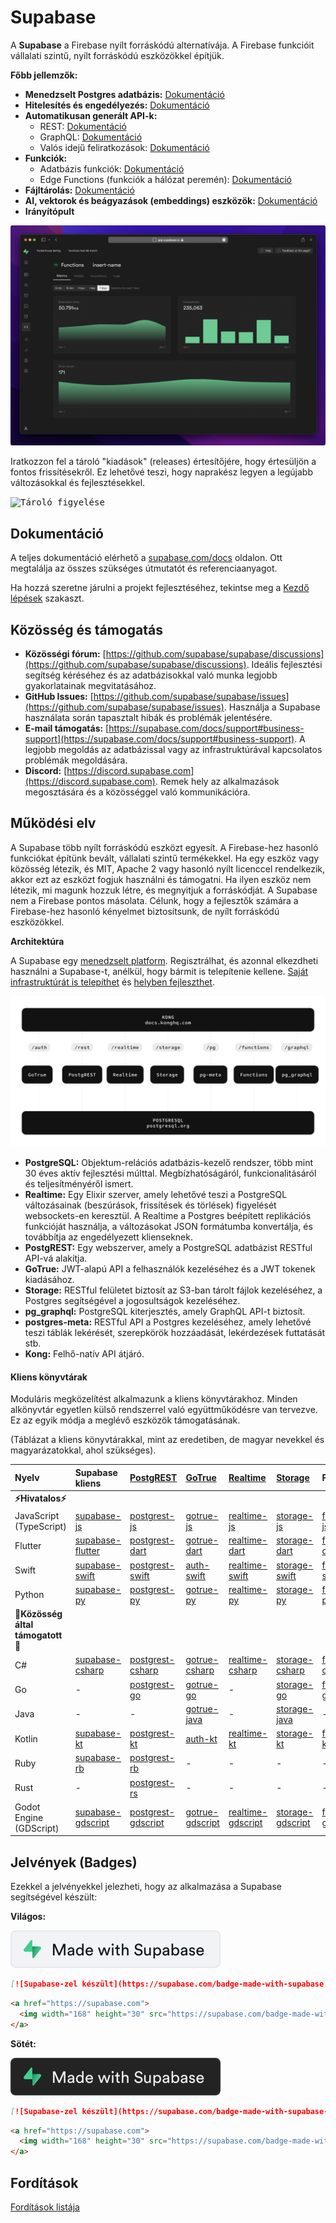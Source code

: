 # Supabase

A **Supabase** a Firebase nyílt forráskódú alternatívája. A Firebase funkcióit vállalati szintű, nyílt forráskódú eszközökkel építjük.

**Főbb jellemzők:**

*   **Menedzselt Postgres adatbázis:** [Dokumentáció](https://supabase.com/docs/guides/database)
*   **Hitelesítés és engedélyezés:** [Dokumentáció](https://supabase.com/docs/guides/auth)
*   **Automatikusan generált API-k:**
    *   REST: [Dokumentáció](https://supabase.com/docs/guides/api)
    *   GraphQL: [Dokumentáció](https://supabase.com/docs/guides/graphql)
    *   Valós idejű feliratkozások: [Dokumentáció](https://supabase.com/docs/guides/realtime)
*   **Funkciók:**
    *   Adatbázis funkciók: [Dokumentáció](https://supabase.com/docs/guides/database/functions)
    *   Edge Functions (funkciók a hálózat peremén): [Dokumentáció](https://supabase.com/docs/guides/functions)
*   **Fájltárolás:** [Dokumentáció](https://supabase.com/docs/guides/storage)
* **AI, vektorok és beágyazások (embeddings) eszközök:** [Dokumentáció](https://supabase.com/docs/guides/ai)
*   **Irányítópult**

![Supabase irányítópult](https://raw.githubusercontent.com/supabase/supabase/master/apps/www/public/images/github/supabase-dashboard.png)

Iratkozzon fel a tároló "kiadások" (releases) értesítőjére, hogy értesüljön a fontos frissítésekről. Ez lehetővé teszi, hogy naprakész legyen a legújabb változásokkal és fejlesztésekkel.

<kbd><img src="https://raw.githubusercontent.com/supabase/supabase/d5f7f413ab356dc1a92075cb3cee4e40a957d5b1/web/static/watch-repo.gif" alt="Tároló figyelése"/></kbd>

## Dokumentáció

A teljes dokumentáció elérhető a [supabase.com/docs](https://supabase.com/docs) oldalon. Ott megtalálja az összes szükséges útmutatót és referenciaanyagot.

Ha hozzá szeretne járulni a projekt fejlesztéséhez, tekintse meg a [Kezdő lépések](./../DEVELOPERS.md) szakaszt.

## Közösség és támogatás

*   **Közösségi fórum:** [https://github.com/supabase/supabase/discussions](https://github.com/supabase/supabase/discussions). Ideális fejlesztési segítség kéréséhez és az adatbázisokkal való munka legjobb gyakorlatainak megvitatásához.
*   **GitHub Issues:** [https://github.com/supabase/supabase/issues](https://github.com/supabase/supabase/issues). Használja a Supabase használata során tapasztalt hibák és problémák jelentésére.
*   **E-mail támogatás:** [https://supabase.com/docs/support#business-support](https://supabase.com/docs/support#business-support). A legjobb megoldás az adatbázissal vagy az infrastruktúrával kapcsolatos problémák megoldására.
*   **Discord:** [https://discord.supabase.com](https://discord.supabase.com). Remek hely az alkalmazások megosztására és a közösséggel való kommunikációra.

## Működési elv

A Supabase több nyílt forráskódú eszközt egyesít. A Firebase-hez hasonló funkciókat építünk bevált, vállalati szintű termékekkel. Ha egy eszköz vagy közösség létezik, és MIT, Apache 2 vagy hasonló nyílt licenccel rendelkezik, akkor ezt az eszközt fogjuk használni és támogatni. Ha ilyen eszköz nem létezik, mi magunk hozzuk létre, és megnyitjuk a forráskódját. A Supabase nem a Firebase pontos másolata. Célunk, hogy a fejlesztők számára a Firebase-hez hasonló kényelmet biztosítsunk, de nyílt forráskódú eszközökkel.

**Architektúra**

A Supabase egy [menedzselt platform](https://supabase.com/dashboard). Regisztrálhat, és azonnal elkezdheti használni a Supabase-t, anélkül, hogy bármit is telepítenie kellene. [Saját infrastruktúrát is telepíthet](https://supabase.com/docs/guides/hosting/overview) és [helyben fejleszthet](https://supabase.com/docs/guides/local-development).

![Architektúra](./../apps/docs/public/img/supabase-architecture.svg)

*   **PostgreSQL:** Objektum-relációs adatbázis-kezelő rendszer, több mint 30 éves aktív fejlesztési múlttal. Megbízhatóságáról, funkcionalitásáról és teljesítményéről ismert.
*   **Realtime:** Egy Elixir szerver, amely lehetővé teszi a PostgreSQL változásainak (beszúrások, frissítések és törlések) figyelését websockets-en keresztül. A Realtime a Postgres beépített replikációs funkcióját használja, a változásokat JSON formátumba konvertálja, és továbbítja az engedélyezett klienseknek.
*   **PostgREST:** Egy webszerver, amely a PostgreSQL adatbázist RESTful API-vá alakítja.
*   **GoTrue:** JWT-alapú API a felhasználók kezeléséhez és a JWT tokenek kiadásához.
*   **Storage:** RESTful felületet biztosít az S3-ban tárolt fájlok kezeléséhez, a Postgres segítségével a jogosultságok kezeléséhez.
*   **pg_graphql:** PostgreSQL kiterjesztés, amely GraphQL API-t biztosít.
*   **postgres-meta:** RESTful API a Postgres kezeléséhez, amely lehetővé teszi táblák lekérését, szerepkörök hozzáadását, lekérdezések futtatását stb.
*   **Kong:** Felhő-natív API átjáró.

#### Kliens könyvtárak

Moduláris megközelítést alkalmazunk a kliens könyvtárakhoz. Minden alkönyvtár egyetlen külső rendszerrel való együttműködésre van tervezve. Ez az egyik módja a meglévő eszközök támogatásának.

(Táblázat a kliens könyvtárakkal, mint az eredetiben, de magyar nevekkel és magyarázatokkal, ahol szükséges).

| Nyelv                       | Supabase kliens                                                     | [PostgREST](https://www.postgresql.org/)                                                                         | [GoTrue](https://github.com/supabase/gotrue)                                                                                | [Realtime](https://github.com/supabase/realtime)                                                                              | [Storage](https://github.com/supabase/storage-api)                                                                                 | Functions                                                                               |
| :-------------------------- | :------------------------------------------------------------------ | :-------------------------------------------------------------------------------- | :------------------------------------------------------------------------------------ | :----------------------------------------------------------------------------------- | :-------------------------------------------------------------------------------------- | :----------------------------------------------------------------------------------- |
| **⚡️Hivatalos⚡️**      |                                                                     |                                                                                   |                                                                                      |                                                                                     |                                                                                        |                                                                                      |
| JavaScript (TypeScript)     | [supabase-js](https://github.com/supabase/supabase-js)               | [postgrest-js](https://github.com/supabase/postgrest-js)                             | [gotrue-js](https://github.com/supabase/gotrue-js)                                     | [realtime-js](https://github.com/supabase/realtime-js)                                 | [storage-js](https://github.com/supabase/storage-js)                                   | [functions-js](https://github.com/supabase/functions-js)                             |
| Flutter                     | [supabase-flutter](https://github.com/supabase/supabase-flutter)     | [postgrest-dart](https://github.com/supabase/postgrest-dart)                         | [gotrue-dart](https://github.com/supabase/gotrue-dart)                                 | [realtime-dart](https://github.com/supabase/realtime-dart)                             | [storage-dart](https://github.com/supabase/storage-dart)                               | [functions-dart](https://github.com/supabase/functions-dart)                         |
| Swift                      | [supabase-swift](https://github.com/supabase/supabase-swift)          | [postgrest-swift](https://github.com/supabase/supabase-swift/tree/main/Sources/PostgREST) | [auth-swift](https://github.com/supabase/supabase-swift/tree/main/Sources/Auth)     | [realtime-swift](https://github.com/supabase/supabase-swift/tree/main/Sources/Realtime) | [storage-swift](https://github.com/supabase/supabase-swift/tree/main/Sources/Storage) | [functions-swift](https://github.com/supabase/supabase-swift/tree/main/Sources/Functions) |
| Python                      | [supabase-py](https://github.com/supabase/supabase-py)               | [postgrest-py](https://github.com/supabase/postgrest-py)                             | [gotrue-py](https://github.com/supabase/gotrue-py)                                     | [realtime-py](https://github.com/supabase/realtime-py)                                 | [storage-py](https://github.com/supabase/storage-py)                                   | [functions-py](https://github.com/supabase/functions-py)                             |
| **💚Közösség által támogatott💚** |                                                                     |                                                                                   |                                                                                      |                                                                                     |                                                                                        |                                                                                      |
| C#                          | [supabase-csharp](https://github.com/supabase-community/supabase-csharp) | [postgrest-csharp](https://github.com/supabase-community/postgrest-csharp)           | [gotrue-csharp](https://github.com/supabase-community/gotrue-csharp)                 | [realtime-csharp](https://github.com/supabase-community/realtime-csharp)             | [storage-csharp](https://github.com/supabase-community/storage-csharp)                 | [functions-csharp](https://github.com/supabase-community/functions-csharp)           |
| Go                          | -                                                                   | [postgrest-go](https://github.com/supabase-community/postgrest-go)                     | [gotrue-go](https://github.com/supabase-community/gotrue-go)                           | -                                                                                   | [storage-go](https://github.com/supabase-community/storage-go)                       | [functions-go](https://github.com/supabase-community/functions-go)                   |
| Java                        | -                                                                   | -                                                                                   | [gotrue-java](https://github.com/supabase-community/gotrue-java)                       | -                                                                                   | [storage-java](https://github.com/supabase-community/storage-java)                   | -                                                                                   |
| Kotlin                      | [supabase-kt](https://github.com/supabase-community/supabase-kt)       | [postgrest-kt](https://github.com/supabase-community/supabase-kt/tree/master/Postgrest) | [auth-kt](https://github.com/supabase-community/supabase-kt/tree/master/Auth)         | [realtime-kt](https://github.com/supabase-community/supabase-kt/tree/master/Realtime)   | [storage-kt](https://github.com/supabase-community/supabase-kt/tree/master/Storage)   | [functions-kt](https://github.com/supabase-community/supabase-kt/tree/master/Functions) |
| Ruby                      | [supabase-rb](https://github.com/supabase-community/supabase-rb)      |      [postgrest-rb](https://github.com/supabase-community/postgrest-rb)                                                                             |    -                                                                                  |        -                                                                            |     -                                                                                 |          -                                                                          |
| Rust                      |      -                                                                 |       [postgrest-rs](https://github.com/supabase-community/postgrest-rs)                                                                            |      -                                                                                 |       -                                                                             |       -                                                                                |         -                                                                           |
| Godot Engine (GDScript)      |   [supabase-gdscript](https://github.com/supabase-community/godot-engine.supabase)                                                                  |        [postgrest-gdscript](https://github.com/supabase-community/postgrest-gdscript)                                                                            |        [gotrue-gdscript](https://github.com/supabase-community/gotrue-gdscript)                                                                                |    [realtime-gdscript](https://github.com/supabase-community/realtime-gdscript)                                                                                  |         [storage-gdscript](https://github.com/supabase-community/storage-gdscript)                                                                                 |  [functions-gdscript](https://github.com/supabase-community/functions-gdscript)                                                                                       |

## Jelvények (Badges)

Ezekkel a jelvényekkel jelezheti, hogy az alkalmazása a Supabase segítségével készült:

**Világos:**

![Supabase-zel készült](./../apps/www/public/badge-made-with-supabase.svg)

```md
[![Supabase-zel készült](https://supabase.com/badge-made-with-supabase.svg)](https://supabase.com)
```

```html
<a href="https://supabase.com">
  <img width="168" height="30" src="https://supabase.com/badge-made-with-supabase.svg" alt="Supabase-zel készült" />
</a>
```

**Sötét:**

![Supabase-zel készült (sötét verzió)](./../apps/www/public/badge-made-with-supabase-dark.svg)

```md
[![Supabase-zel készült](https://supabase.com/badge-made-with-supabase-dark.svg)](https://supabase.com)
```

```html
<a href="https://supabase.com">
  <img width="168" height="30" src="https://supabase.com/badge-made-with-supabase-dark.svg" alt="Supabase-zel készült" />
</a>
```

## Fordítások

[Fordítások listája](./languages.md)
